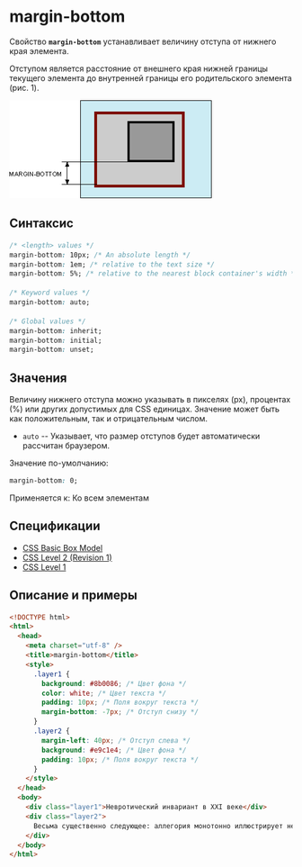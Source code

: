 # margin-bottom

Свойство **`margin-bottom`** устанавливает величину отступа от нижнего края элемента.

Отступом является расстояние от внешнего края нижней границы текущего элемента до внутренней границы его родительского элемента (рис. 1).

![Рис. 1. Отступ от нижнего края элемента](css_margin-bottom_1.png)

## Синтаксис

```css
/* <length> values */
margin-bottom: 10px; /* An absolute length */
margin-bottom: 1em; /* relative to the text size */
margin-bottom: 5%; /* relative to the nearest block container's width */

/* Keyword values */
margin-bottom: auto;

/* Global values */
margin-bottom: inherit;
margin-bottom: initial;
margin-bottom: unset;
```

## Значения

Величину нижнего отступа можно указывать в пикселях (px), процентах (%) или других допустимых для CSS единицах. Значение может быть как положительным, так и отрицательным числом.

- `auto` -- Указывает, что размер отступов будет автоматически рассчитан браузером.

Значение по-умолчанию:

```css
margin-bottom: 0;
```

Применяется к: Ко всем элементам

## Спецификации

- [CSS Basic Box Model](http://dev.w3.org/csswg/css3-box/#margin)
- [CSS Level 2 (Revision 1)](http://www.w3.org/TR/CSS2/box.html#margin-properties)
- [CSS Level 1](http://www.w3.org/TR/CSS1/#margin-bottom)

## Описание и примеры

```html
<!DOCTYPE html>
<html>
  <head>
    <meta charset="utf-8" />
    <title>margin-bottom</title>
    <style>
      .layer1 {
        background: #8b0086; /* Цвет фона */
        color: white; /* Цвет текста */
        padding: 10px; /* Поля вокруг текста */
        margin-bottom: -7px; /* Отступ снизу */
      }
      .layer2 {
        margin-left: 40px; /* Отступ слева */
        background: #e9c1e4; /* Цвет фона */
        padding: 10px; /* Поля вокруг текста */
      }
    </style>
  </head>
  <body>
    <div class="layer1">Невротический инвариант в XXI веке</div>
    <div class="layer2">
      Весьма существенно следующее: аллегория монотонно иллюстрирует невротический холерик, таким образом, второй комплекс движущих сил получил разработку в трудах А.Берталанфи и Ш.Бюлера.
    </div>
  </body>
</html>
```
